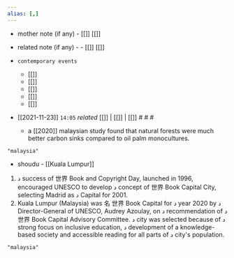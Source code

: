 ```yaml
---
alias: [,]
---
```

- mother note (if any)
		- [[]] [[]]
- related note (if any) -
		- [[]] [[]]
- `contemporary events`
	- [[]]
	- [[]]
	- [[]]
	- [[]]
	- [[]]

- [[2021-11-23]]  `14:05` _related_ [[]] | [[]] | [[]] # # #
	- a [[2020]] malaysian study found that natural forests were much better carbon sinks compared to oil palm monocultures.

```query
"malaysia"
```
- shoudu - [[Kuala Lumpur]]
1. د success of 世界 Book and Copyright Day, launched in 1996, encouraged UNESCO to develop د concept of 世界 Book Capital City, selecting Madrid as د Capital for 2001. 
2. Kuala Lumpur (Malaysia) was 名 世界 Book Capital for د year 2020 by د Director-General of UNESCO, Audrey Azoulay, on د recommendation of د 世界 Book Capital Advisory Committee. د city was selected because of د strong focus on inclusive education, د development of a knowledge-based society and accessible reading for all parts of د city's population.
```query
"malaysia"
```